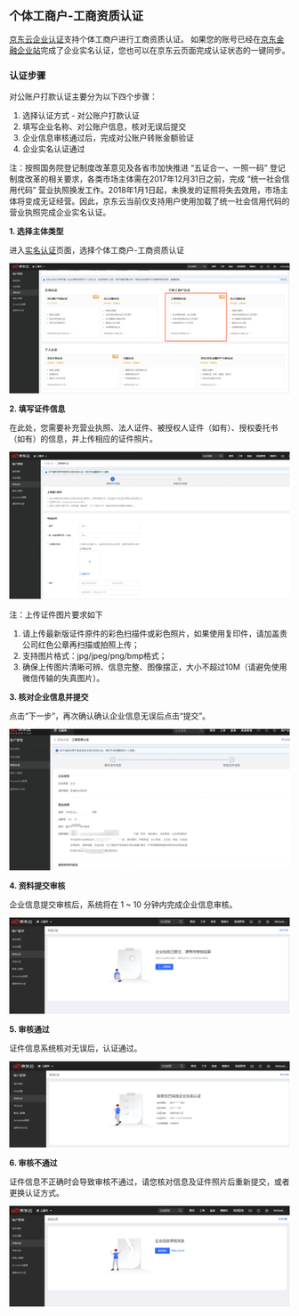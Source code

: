 ## **个体工商户-工商资质认证**

[京东云企业认证](https://realname.jdcloud.com/account/verify)支持个体工商户进行工商资质认证。
如果您的账号已经在[京东金融企业站](https://biz.jd.com/)完成了企业实名认证，您也可以在京东云页面完成认证状态的一键同步。

### 认证步骤

对公账户打款认证主要分为以下四个步骤：

1.	选择认证方式 - 对公账户打款认证
2.	填写企业名称、对公账户信息，核对无误后提交
3.	企业信息审核通过后，完成对公账户转账金额验证
4.	企业实名认证通过

注：按照国务院登记制度改革意见及各省市加快推进 “五证合一、一照一码” 登记制度改革的相关要求，各类市场主体需在2017年12月31日之前，完成 “统一社会信用代码” 营业执照换发工作。2018年1月1日起，未换发的证照将失去效用，市场主体将变成无证经营。因此，京东云当前仅支持用户使用加载了统一社会信用代码的营业执照完成企业实名认证。

**1. 选择主体类型**

进入[实名认证](https://realname.jdcloud.com/account/verify)页面，选择个体工商户-工商资质认证

![commerce1](../../../../image/User/newnewrealname/commerce1.png)

**2. 填写证件信息**

在此处，您需要补充营业执照、法人证件、被授权人证件（如有）、授权委托书（如有）的信息，并上传相应的证件照片。

![commerce2](../../../../image/User/newnewrealname/commerce2.png)

注：上传证件图片要求如下

1. 请上传最新版证件原件的彩色扫描件或彩色照片，如果使用复印件，请加盖贵公司红色公章再扫描或拍照上传；
2. 支持图片格式：jpg/jpeg/png/bmp格式；
3. 确保上传图片清晰可辨、信息完整、图像摆正，大小不超过10M（请避免使用微信传输的失真图片）。

**3. 核对企业信息并提交**

点击“下一步”，再次确认确认企业信息无误后点击“提交”。

![commerce3](../../../../image/User/newnewrealname/commerce3.png)
 
**4. 资料提交审核**

企业信息提交审核后，系统将在 1 ~ 10 分钟内完成企业信息审核。

![commerce4](../../../../image/User/newnewrealname/commerce4.png)
 
**5.	审核通过**

证件信息系统核对无误后，认证通过。

![commerce5](../../../../image/User/newnewrealname/commerce5.png)
 
**6.	审核不通过**

证件信息不正确时会导致审核不通过，请您核对信息及证件照片后重新提交，或者更换认证方式。

![commerce6](../../../../image/User/newnewrealname/commerce6.png)
 

